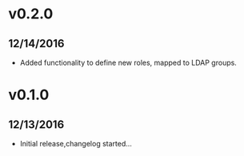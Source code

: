 # v0.2.0
## 12/14/2016

  * Added functionality to define new roles, mapped to LDAP groups.

# v0.1.0
## 12/13/2016

  * Initial release,changelog started...
